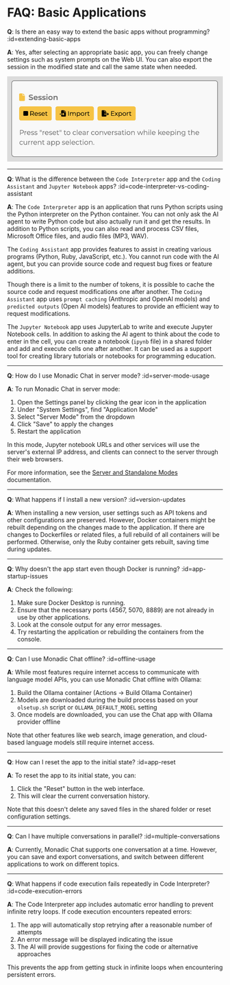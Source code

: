# FAQ: Basic Applications

**Q**: Is there an easy way to extend the basic apps without programming? :id=extending-basic-apps

**A**: Yes, after selecting an appropriate basic app, you can freely change settings such as system prompts on the Web UI. You can also export the session in the modified state and call the same state when needed.

![](../assets/images/monadic-chat-session.png ':size=400')

---

**Q**: What is the difference between the `Code Interpreter` app and the `Coding Assistant` and `Jupyter Notebook` apps? :id=code-interpreter-vs-coding-assistant

**A**: The `Code Interpreter` app is an application that runs Python scripts using the Python interpreter on the Python container. You can not only ask the AI agent to write Python code but also actually run it and get the results. In addition to Python scripts, you can also read and process CSV files, Microsoft Office files, and audio files (MP3, WAV).

The `Coding Assistant` app provides features to assist in creating various programs (Python, Ruby, JavaScript, etc.). You cannot run code with the AI agent, but you can provide source code and request bug fixes or feature additions.

Though there is a limit to the number of tokens, it is possible to cache the source code and request modifications one after another. The `Coding Assistant` app uses `prompt caching` (Anthropic and OpenAI models) and `predicted outputs` (Open AI models) features to provide an efficient way to request modifications.

The `Jupyter Notebook` app uses JupyterLab to write and execute Jupyter Notebook cells. In addition to asking the AI agent to think about the code to enter in the cell, you can create a notebook (`ipynb` file) in a shared folder and add and execute cells one after another. It can be used as a support tool for creating library tutorials or notebooks for programming education.

---

**Q**: How do I use Monadic Chat in server mode? :id=server-mode-usage

**A**: To run Monadic Chat in server mode:

1. Open the Settings panel by clicking the gear icon in the application
2. Under "System Settings", find "Application Mode"
3. Select "Server Mode" from the dropdown
4. Click "Save" to apply the changes
5. Restart the application

In this mode, Jupyter notebook URLs and other services will use the server's external IP address, and clients can connect to the server through their web browsers.

For more information, see the [Server and Standalone Modes](../docker-integration/basic-architecture.md#server-and-standalone-modes) documentation.

---

**Q**: What happens if I install a new version? :id=version-updates

**A**: When installing a new version, user settings such as API tokens and other configurations are preserved. However, Docker containers might be rebuilt depending on the changes made to the application. If there are changes to Dockerfiles or related files, a full rebuild of all containers will be performed. Otherwise, only the Ruby container gets rebuilt, saving time during updates.

---

**Q**: Why doesn't the app start even though Docker is running? :id=app-startup-issues

**A**: Check the following:

1. Make sure Docker Desktop is running.
2. Ensure that the necessary ports (4567, 5070, 8889) are not already in use by other applications.
3. Look at the console output for any error messages.
4. Try restarting the application or rebuilding the containers from the console.

---

**Q**: Can I use Monadic Chat offline? :id=offline-usage

**A**: While most features require internet access to communicate with language model APIs, you can use Monadic Chat offline with Ollama:

1. Build the Ollama container (Actions → Build Ollama Container)
2. Models are downloaded during the build process based on your `olsetup.sh` script or `OLLAMA_DEFAULT_MODEL` setting
3. Once models are downloaded, you can use the Chat app with Ollama provider offline

Note that other features like web search, image generation, and cloud-based language models still require internet access.

---

**Q**: How can I reset the app to the initial state? :id=app-reset

**A**: To reset the app to its initial state, you can:

1. Click the "Reset" button in the web interface.
2. This will clear the current conversation history.

Note that this doesn't delete any saved files in the shared folder or reset configuration settings.

---

**Q**: Can I have multiple conversations in parallel? :id=multiple-conversations

**A**: Currently, Monadic Chat supports one conversation at a time. However, you can save and export conversations, and switch between different applications to work on different topics.

---

**Q**: What happens if code execution fails repeatedly in Code Interpreter? :id=code-execution-errors

**A**: The Code Interpreter app includes automatic error handling to prevent infinite retry loops. If code execution encounters repeated errors:

1. The app will automatically stop retrying after a reasonable number of attempts
2. An error message will be displayed indicating the issue
3. The AI will provide suggestions for fixing the code or alternative approaches

This prevents the app from getting stuck in infinite loops when encountering persistent errors.